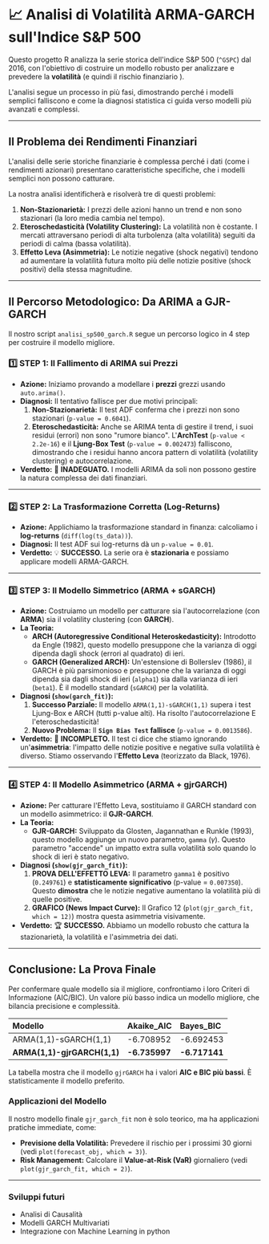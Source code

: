 # 📈 Analisi di Volatilità ARMA-GARCH sull'Indice S&P 500

Questo progetto R analizza la serie storica dell'indice S&P 500 (`^GSPC`) dal 2016, con l'obiettivo di costruire un modello robusto per analizzare e prevedere la **volatilità** (e quindi il rischio finanziario ).

L'analisi segue un processo in più fasi, dimostrando perché i modelli semplici falliscono e come la diagnosi statistica ci guida verso modelli più avanzati e complessi.

---

## Il Problema dei Rendimenti Finanziari

L'analisi delle serie storiche finanziarie è complessa perché i dati (come i rendimenti azionari) presentano caratteristiche specifiche, che i modelli semplici non possono catturare.

La nostra analisi identificherà e risolverà tre di questi problemi:

1.  **Non-Stazionarietà:** I prezzi delle azioni hanno un trend e non sono stazionari (la loro media cambia nel tempo).
2.  **Eteroschedasticità (Volatility Clustering):** La volatilità non è costante. I mercati attraversano periodi di alta turbolenza (alta volatilità) seguiti da periodi di calma (bassa volatilità).
3.  **Effetto Leva (Asimmetria):** Le notizie negative (shock negativi) tendono ad aumentare la volatilità futura molto più delle notizie positive (shock positivi) della stessa magnitudine.

---

## Il Percorso Metodologico: Da ARIMA a GJR-GARCH

Il nostro script `analisi_sp500_garch.R` segue un percorso logico in 4 step per costruire il modello migliore.

### 1️⃣ STEP 1: Il Fallimento di ARIMA sui Prezzi
* **Azione:** Iniziamo provando a modellare i **prezzi** grezzi usando `auto.arima()`.
* **Diagnosi:** Il tentativo fallisce per due motivi principali:
    1.  **Non-Stazionarietà:** Il test ADF conferma che i prezzi non sono stazionari (`p-value = 0.6041`).
    2.  **Eteroschedasticità:** Anche se ARIMA tenta di gestire il trend, i suoi residui (errori) non sono "rumore bianco". L'**ArchTest** (`p-value < 2.2e-16`) e il **Ljung-Box Test** (`p-value = 0.002473`) falliscono, dimostrando che i residui hanno ancora pattern di volatilità (volatility clustering) e autocorrelazione.
* **Verdetto:** 🚨 **INADEGUATO.** I modelli ARIMA da soli non possono gestire la natura complessa dei dati finanziari.

---

### 2️⃣ STEP 2: La Trasformazione Corretta (Log-Returns)
* **Azione:** Applichiamo la trasformazione standard in finanza: calcoliamo i **log-returns** (`diff(log(ts_data))`).
* **Diagnosi:** Il test ADF sui log-returns dà un `p-value = 0.01`.
* **Verdetto:** 💡 **SUCCESSO.** La serie ora è **stazionaria** e possiamo applicare modelli ARMA-GARCH.

---

### 3️⃣ STEP 3: Il Modello Simmetrico (ARMA + sGARCH)
* **Azione:** Costruiamo un modello per catturare sia l'autocorrelazione (con **ARMA**) sia il volatility clustering (con **GARCH**).
* **La Teoria:**
    * **ARCH (Autoregressive Conditional Heteroskedasticity):** Introdotto da Engle (1982), questo modello presuppone che la varianza di oggi dipenda dagli shock (errori al quadrato) di ieri.
    * **GARCH (Generalized ARCH):** Un'estensione di Bollerslev (1986), il GARCH è più parsimonioso e presuppone che la varianza di oggi dipenda sia dagli shock di ieri (`alpha1`) sia dalla varianza di ieri (`beta1`). È il modello standard (`sGARCH`) per la volatilità.
* **Diagnosi (`show(garch_fit)`):**
    1.  **Successo Parziale:** Il modello `ARMA(1,1)-sGARCH(1,1)` supera i test Ljung-Box e ARCH (tutti p-value alti). Ha risolto l'autocorrelazione E l'eteroschedasticità!
    2.  **Nuovo Problema:** Il **`Sign Bias Test` fallisce** (`p-value = 0.0013586`).
* **Verdetto:** 🚨 **INCOMPLETO.** Il test ci dice che stiamo ignorando un'**asimmetria**: l'impatto delle notizie positive e negative sulla volatilità è diverso. Stiamo osservando l'**Effetto Leva** (teorizzato da Black, 1976).

---

### 4️⃣ STEP 4: Il Modello Asimmetrico (ARMA + gjrGARCH)
* **Azione:** Per catturare l'Effetto Leva, sostituiamo il GARCH standard con un modello asimmetrico: il **GJR-GARCH**.
* **La Teoria:**
    * **GJR-GARCH:** Sviluppato da Glosten, Jagannathan e Runkle (1993), questo modello aggiunge un nuovo parametro, `gamma` ($\gamma$). Questo parametro "accende" un impatto extra sulla volatilità solo quando lo shock di ieri è stato negativo.
* **Diagnosi (`show(gjr_garch_fit)`):**
    1.  **PROVA DELL'EFFETTO LEVA:** Il parametro `gamma1` è positivo (`0.249761`) e **statisticamente significativo** (p-value = `0.007350`). Questo **dimostra** che le notizie negative aumentano la volatilità più di quelle positive.
    2.  **GRAFICO (News Impact Curve):** Il Grafico 12 (`plot(gjr_garch_fit, which = 12)`) mostra questa asimmetria visivamente.
* **Verdetto:** 🏆 **SUCCESSO.** Abbiamo un modello robusto che cattura la stazionarietà, la volatilità e l'asimmetria dei dati.

---

## Conclusione: La Prova Finale

Per confermare quale modello sia il migliore, confrontiamo i loro Criteri di Informazione (AIC/BIC). Un valore più basso indica un modello migliore, che bilancia precisione e complessità.

| Modello | Akaike\_AIC | Bayes\_BIC |
| :--- | :--- | :--- |
| ARMA(1,1)-sGARCH(1,1) | -6.708952 | -6.692453 |
| **ARMA(1,1)-gjrGARCH(1,1)** | **-6.735997** | **-6.717141** |

La tabella mostra che il modello `gjrGARCH` ha i valori **AIC e BIC più bassi**. È statisticamente il modello preferito.

### Applicazioni del Modello
Il nostro modello finale `gjr_garch_fit` non è solo teorico, ma ha applicazioni pratiche immediate, come:
* **Previsione della Volatilità:** Prevedere il rischio per i prossimi 30 giorni (vedi `plot(forecast_obj, which = 3)`).
* **Risk Management:** Calcolare il **Value-at-Risk (VaR)** giornaliero (vedi `plot(gjr_garch_fit, which = 2)`).

---

### Sviluppi futuri

* Analisi di Causalità
* Modelli GARCH Multivariati
* Integrazione con Machine Learning in python
